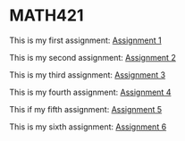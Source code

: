 # MATH421
 
This is my first assignment: [Assignment 1](Assignment1.html) 

This is my second assignment: [Assignment 2](Assignment2.html) 

This is my third assignment: [Assignment 3](Assignment3.html)

This is my fourth assignment: [Assignment 4](Assignment4.html)

This if my fifth assignment: [Assignment 5](Assignment5_part1.html)

This is my sixth assignment: [Assignment 6](Assignment6.html) 